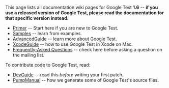 This page lists all documentation wiki pages for Google Test **1.6**
-- **if you use a released version of Google Test, please read the
documentation for that specific version instead.**

  * [Primer](V1_6_Primer.md) -- Start here if you are new to Google Test.
  * [Samples](V1_6_Samples.md) -- learn from examples.
  * [AdvancedGuide](V1_6_AdvancedGuide.md) -- learn more about Google Test.
  * [XcodeGuide](V1_6_XcodeGuide.md) -- how to use Google Test in Xcode on Mac.
  * [Frequently-Asked Questions](V1_6_FAQ.md) -- check here before asking a question on the mailing list.

To contribute code to Google Test, read:

  * [DevGuide](DevGuide.md) -- read this _before_ writing your first patch.
  * [PumpManual](V1_6_PumpManual.md) -- how we generate some of Google Test's source files.